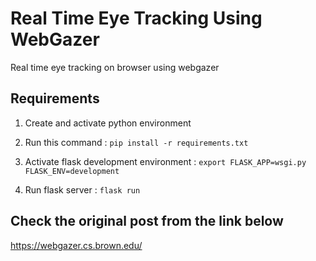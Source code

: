 # Real Time Eye Tracking Using WebGazer

Real time eye tracking on browser using webgazer

## Requirements

1. Create and activate python environment

2. Run this command :
   `pip install -r requirements.txt`

3. Activate flask development environment :
   `export FLASK_APP=wsgi.py FLASK_ENV=development`

4. Run flask server :
   `flask run`

## Check the original post from the link below

https://webgazer.cs.brown.edu/
